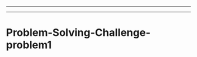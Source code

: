 ---------------------------------------------------------------------------------------------
-----------------------------------------------------------------------------------
# Problem-Solving-Challenge-problem1
